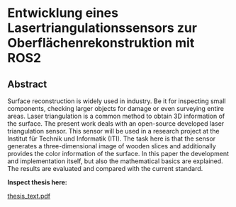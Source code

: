 # Entwicklung eines Lasertriangulationssensors zur Oberflächenrekonstruktion mit ROS2

## Abstract

Surface reconstruction is widely used in industry. Be it for inspecting small components, checking larger objects for damage or even surveying entire areas. Laser triangulation is a common method to obtain 3D information of the surface. The present work deals with an open-source developed laser triangulation sensor. This sensor will be used in a research project at the Institut für Technik und Informatik (ITI). The task here is that the sensor generates a three-dimensional image of wooden slices and additionally provides the color information of the surface. In this paper the development and implementation itself, but also the mathematical basics are explained. The results are evaluated and compared with the current standard.

**Inspect thesis here:** 

[thesis_text.pdf](thesis_text.pdf)
